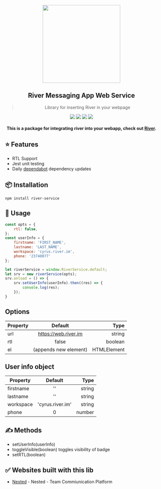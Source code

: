  <div align="center">
 <img align="center" width="256" src="https://web.river.im/static/media/icon.0225578f.png" />
 
  <h2>River Messaging App Web Service</h2>
  <blockquote>Library for inserting River in your webpage</blockquote>
  <a href="https://travis-ci.org/ronaksoft/river-service"><img src="https://travis-ci.org/ronaksoft/river-service.svg?branch=master" /></a> <img src="https://img.shields.io/david/ronaksoft/river-service.svg" /> <a href="https://david-dm.org/ronaksoft/river-service?type=dev"><img src="https://img.shields.io/david/dev/ronaksoft/river-service.svg" /></a> <img src="https://api.dependabot.com/badges/status?host=github&repo=ronaksoft/river-service" />
 
 #### This is a package for integrating river into your webapp, check out [River](https://river.im).

</div>

## ⭐️ Features

- RTL Support
- Jest unit testing
- Daily [dependabot](https://dependabot.com) dependency updates

## 📦 Installation

```
npm install river-service
```

## 💎 Usage

```js
const opts = {
    rtl: false,
};
const userInfo = {
    firstname: 'FIRST_NAME',
    lastname: 'LAST_NAME',
    workspace: 'cyrus.river.im',
    phone: '23740077'
};

let riverService = window.RiverService.default;
let srv = new riverService(opts);
srv.onload = () => {
    srv.setUserInfo(userInfo).then((res) => {
        console.log(res);
    });
}
```

## Options
| Property      | Default              |  Type       |
| ------------- |:--------------------:| -----------:|
| url           |https://web.river.im  | string      |
| rtl           |false                 | boolean     |
| el            |(appends new element) | HTMLElement |

## User info object <userInfo>
| Property      | Default          |  Type  |
| ------------- |:----------------:| ------:|
| firstname     |''                | string |
| lastname      |''                | string |
| workspace     | 'cyrus.river.im' | string |
| phone         |0                 | number |

## ✍️ Methods

+ setUserInfo(userInfo)
+ toggleVisible(boolean)
toggles visibility of badge
+ setRTL(boolean)


## ✅ Websites built with this lib

- [Nested](https://nested.me) - Nested - Team Commiunication Platform